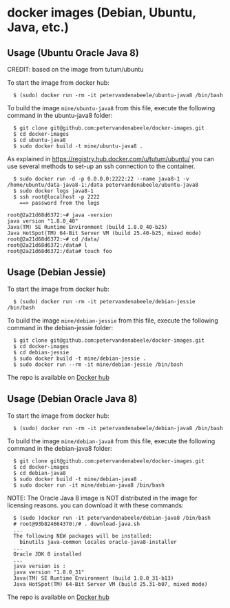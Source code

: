 docker images (Debian, Ubuntu, Java, etc.)
==========================================

Usage (Ubuntu Oracle Java 8)
----------------------------

CREDIT: based on the image from tutum/ubuntu

To start the image from docker hub:

```
  $ (sudo) docker run -rm -it petervandenabeele/ubuntu-java8 /bin/bash
```

To build the image `mine/ubuntu-java8` from this file,
execute the following command in the ubuntu-java8 folder:

```
  $ git clone git@github.com:petervandenabeele/docker-images.git
  $ cd docker-images
  $ cd ubuntu-java8
  $ sudo docker build -t mine/ubuntu-java8 .
```

As explained in https://registry.hub.docker.com/u/tutum/ubuntu/ you can use
several methods to set-up an ssh connection to the container. 

```
  $ sudo docker run -d -p 0.0.0.0:2222:22 --name java8-1 -v /home/ubuntu/data-java8-1:/data petervandenabeele/ubuntu-java8
  $ sudo docker logs java8-1
  $ ssh root@localhost -p 2222
    ==> password from the logs

root@2a21d68d6372:~# java -version
java version "1.8.0_40"
Java(TM) SE Runtime Environment (build 1.8.0_40-b25)
Java HotSpot(TM) 64-Bit Server VM (build 25.40-b25, mixed mode)
root@2a21d68d6372:~# cd /data/
root@2a21d68d6372:/data# l
root@2a21d68d6372:/data# touch foo
```

Usage (Debian Jessie)
----------------------

To start the image from docker hub:

```
  $ (sudo) docker run -rm -it petervandenabeele/debian-jessie /bin/bash
```

To build the image `mine/debian-jessie` from this file,
execute the following command in the debian-jessie folder:

```
  $ git clone git@github.com:petervandenabeele/docker-images.git
  $ cd docker-images
  $ cd debian-jessie
  $ sudo docker build -t mine/debian-jessie .
  $ sudo docker run --rm -it mine/debian-jessie /bin/bash
```

The repo is available on [Docker hub](https://registry.hub.docker.com/u/petervandenabeele/debian-jessie/)

Usage (Debian Oracle Java 8)
----------------------------

To start the image from docker hub:

```
  $ (sudo) docker run -rm -it petervandenabeele/debian-java8 /bin/bash
```

To build the image `mine/debian-java8` from this file,
execute the following command in the debian-java8 folder:

```
  $ git clone git@github.com:petervandenabeele/docker-images.git
  $ cd docker-images
  $ cd debian-java8
  $ sudo docker build -t mine/debian-java8 .
  $ sudo docker run -it mine/debian-java8 /bin/bash
```

NOTE: The Oracle Java 8 image is NOT distributed in the image for licensing
reasons. you can download it with these commands:

```
  $ (sudo )docker run -it petervandenabeele/debian-java8 /bin/bash
  # root@93b824664370:/# . download-java.sh
  ...
  The following NEW packages will be installed:
    binutils java-common locales oracle-java8-installer
  ...
  Oracle JDK 8 installed
  ...
  java version is :
  java version "1.8.0_31"
  Java(TM) SE Runtime Environment (build 1.8.0_31-b13)
  Java HotSpot(TM) 64-Bit Server VM (build 25.31-b07, mixed mode)
```
The repo is available on [Docker hub](https://registry.hub.docker.com/u/petervandenabeele/debian-java8/)
